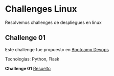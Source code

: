 # Challenges Linux

Resolvemos challenges de despliegues en linux

## Challenge 01

Este challenge fue propuesto en [Bootcamp Devops](https://bootcamp.295devops.com/Linux/challenge-linux/challenge-02)

Tecnologias: Python, Flask


**Challenge 01** [Resuelto](./challenge01/README.md)